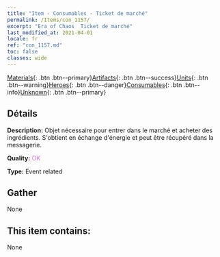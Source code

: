```yaml
---
title: "Item - Consumables - Ticket de marché"
permalink: /Items/con_1157/
excerpt: "Era of Chaos  Ticket de marché"
last_modified_at: 2021-04-01
locale: fr
ref: "con_1157.md"
toc: false
classes: wide
---
```

 [Materials](/fr/Items/){: .btn .btn--primary}[Artifacts](/fr/Items/Artifacts/){: .btn .btn--success}[Units](/fr/Items/Units/){: .btn .btn--warning}[Heroes](/fr/Items/Heroes/){: .btn .btn--danger}[Consumables](/fr/Items/Consumables/){: .btn .btn--info}[Unknown](/fr/Items/Unknown/){: .btn .btn--primary}

## Détails
 **Description:** Objet nécessaire pour entrer dans le marché et acheter des ingrédients. S'obtient en échange d'énergie et peut être récupéré dans la messagerie.

 **Quality:** <span style="color: #DA70D6">OK</span>

 **Type:** Event related

## Gather

  None

## This item contains:

  None

